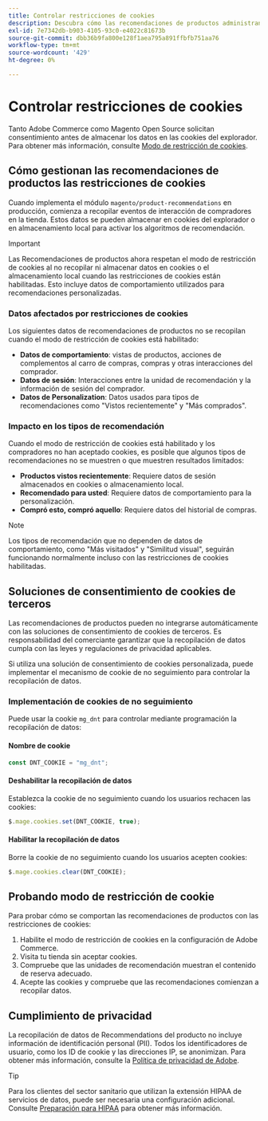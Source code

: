 ```yaml
---
title: Controlar restricciones de cookies
description: Descubra cómo las recomendaciones de productos administran las restricciones de cookies y el cumplimiento de la privacidad.
exl-id: 7e7342db-b903-4105-93c0-e4022c81673b
source-git-commit: dbb36b9fa800e128f1aea795a891ffbfb751aa76
workflow-type: tm+mt
source-wordcount: '429'
ht-degree: 0%

---
```


# Controlar restricciones de cookies

Tanto Adobe Commerce como Magento Open Source solicitan consentimiento antes de almacenar los datos en las cookies del explorador. Para obtener más información, consulte [Modo de restricción de cookies](https://experienceleague.adobe.com/docs/commerce-admin/start/compliance/privacy/compliance-cookie-law.html?lang=es).

## Cómo gestionan las recomendaciones de productos las restricciones de cookies

Cuando implementa el módulo `magento/product-recommendations` en producción, comienza a recopilar eventos de interacción de compradores en la tienda. Estos datos se pueden almacenar en cookies del explorador o en almacenamiento local para activar los algoritmos de recomendación.

>[!IMPORTANT]
>
>Las Recomendaciones de productos ahora respetan el modo de restricción de cookies al no recopilar ni almacenar datos en cookies o el almacenamiento local cuando las restricciones de cookies están habilitadas. Esto incluye datos de comportamiento utilizados para recomendaciones personalizadas.

### Datos afectados por restricciones de cookies

Los siguientes datos de recomendaciones de productos no se recopilan cuando el modo de restricción de cookies está habilitado:

- **Datos de comportamiento**: vistas de productos, acciones de complementos al carro de compras, compras y otras interacciones del comprador.
- **Datos de sesión**: Interacciones entre la unidad de recomendación y la información de sesión del comprador.
- **Datos de Personalization**: Datos usados para tipos de recomendaciones como &quot;Vistos recientemente&quot; y &quot;Más comprados&quot;.

### Impacto en los tipos de recomendación

Cuando el modo de restricción de cookies está habilitado y los compradores no han aceptado cookies, es posible que algunos tipos de recomendaciones no se muestren o que muestren resultados limitados:

- **Productos vistos recientemente**: Requiere datos de sesión almacenados en cookies o almacenamiento local.
- **Recomendado para usted**: Requiere datos de comportamiento para la personalización.
- **Compró esto, compró aquello**: Requiere datos del historial de compras.

>[!NOTE]
>
>Los tipos de recomendación que no dependen de datos de comportamiento, como &quot;Más visitados&quot; y &quot;Similitud visual&quot;, seguirán funcionando normalmente incluso con las restricciones de cookies habilitadas.

## Soluciones de consentimiento de cookies de terceros

Las recomendaciones de productos pueden no integrarse automáticamente con las soluciones de consentimiento de cookies de terceros. Es responsabilidad del comerciante garantizar que la recopilación de datos cumpla con las leyes y regulaciones de privacidad aplicables.

Si utiliza una solución de consentimiento de cookies personalizada, puede implementar el mecanismo de cookie de no seguimiento para controlar la recopilación de datos.

### Implementación de cookies de no seguimiento

Puede usar la cookie `mg_dnt` para controlar mediante programación la recopilación de datos:

#### Nombre de cookie

```javascript
const DNT_COOKIE = "mg_dnt";
```

#### Deshabilitar la recopilación de datos

Establezca la cookie de no seguimiento cuando los usuarios rechacen las cookies:

```javascript
$.mage.cookies.set(DNT_COOKIE, true);
```

#### Habilitar la recopilación de datos

Borre la cookie de no seguimiento cuando los usuarios acepten cookies:

```javascript
$.mage.cookies.clear(DNT_COOKIE);
```

## Probando modo de restricción de cookie

Para probar cómo se comportan las recomendaciones de productos con las restricciones de cookies:

1. Habilite el modo de restricción de cookies en la configuración de Adobe Commerce.
1. Visita tu tienda sin aceptar cookies.
1. Compruebe que las unidades de recomendación muestran el contenido de reserva adecuado.
1. Acepte las cookies y compruebe que las recomendaciones comienzan a recopilar datos.

## Cumplimiento de privacidad

La recopilación de datos de Recommendations del producto no incluye información de identificación personal (PII). Todos los identificadores de usuario, como los ID de cookie y las direcciones IP, se anonimizan. Para obtener más información, consulte la [Política de privacidad de Adobe](https://www.adobe.com/privacy/policy.html).

>[!TIP]
>
>Para los clientes del sector sanitario que utilizan la extensión HIPAA de servicios de datos, puede ser necesaria una configuración adicional. Consulte [Preparación para HIPAA](../data-connection/hipaa-readiness.md) para obtener más información.
